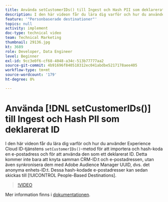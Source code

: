 ```yaml
---
title: Använda setCustomerIDs() till Ingest och Hash PII som deklarerat ID
description: I den här videon får du lära dig varför och hur du använder Experience Cloud ID-tjänstens setCustomerIDs()-metod för att importera och hash-koda en e-postadress och för att använda den som ett deklarerat ID. Detta kommer inte bara att knyta samman CRM-ID:t och e-postadressen, utan även synkronisera dem med Adobe Audience Manager UUID, dvs. det anonyma enhets-ID:t. Dessa hash-kodade e-postadresser kan sedan skickas till personbaserade mål.
feature: '"Personbaserade destinationer"'
topics: null
activity: implement
doc-type: technical video
team: Technical Marketing
thumbnail: 29136.jpg
kt: 3689
role: Developer, Data Engineer
level: Beginner
exl-id: 9cc3e0f6-cf68-4048-a34c-513b77777aa2
source-git-commit: 4b91696f840518312ec041abdbe5217178aee405
workflow-type: tm+mt
source-wordcount: '179'
ht-degree: 0%

---
```


# Använda [!DNL setCustomerIDs()] till Ingest och Hash PII som deklarerat ID

I den här videon får du lära dig varför och hur du använder Experience Cloud ID-tjänstens `setCustomerIDs()`-metod för att importera och hash-koda en e-postadress och för att använda den som ett deklarerat ID. Detta kommer inte bara att knyta samman CRM-ID:t och e-postadressen, utan även synkronisera dem med Adobe Audience Manager UUID, dvs. det anonyma enhets-ID:t. Dessa hash-kodade e-postadresser kan sedan skickas till [!UICONTROL People-Based Destinations].

>[!VIDEO](https://video.tv.adobe.com/v/29136/?quality=12)

Mer information finns i [dokumentationen](https://docs.adobe.com/content/help/en/id-service/using/reference/hashing-support.html).
